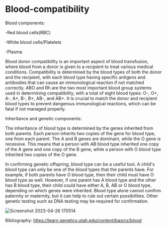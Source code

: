 # Blood-compatibility




Blood components:

-Red blood cells(RBC)

-White blood cells/Platelets

-Plasma

Blood donor compatibility is an important aspect of blood transfusion, where blood from a donor is given to a recipient to treat various medical conditions. Compatibility is determined by the blood types of both the donor and the recipient, with each blood type having specific antigens and antibodies that can cause an immunological reaction if not matched correctly. ABO and Rh are the two most important blood group systems used in determining compatibility, with a total of eight blood types: O-, O+, A-, A+, B-, B+, AB-, and AB+. It is crucial to match the donor and recipient blood types to prevent dangerous immunological reactions, which can be fatal if not managed properly.

 


Inheritance and genetic components:


The inheritance of blood type is determined by the genes inherited from both parents. Each person inherits two copies of the gene for blood type, one from each parent. The A and B genes are dominant, while the O gene is recessive. This means that a person with AB blood type inherited one copy of the A gene and one copy of the B gene, while a person with O blood type inherited two copies of the O gene. 



In confirming genetic offspring, blood type can be a useful tool. A child's blood type can only be one of the blood types that the parents have. For example, if both parents have O blood type, then their child must have O blood type as well. However, if one parent has A blood type and the other has B blood type, their child could have either A, B, AB or O blood type, depending on which genes were inherited. Blood type alone cannot confirm paternity or maternity, but it can help to rule out certain possibilities. Other genetic testing such as DNA testing may be required for confirmation.

![Screenshot 2023-04-26 170514](https://user-images.githubusercontent.com/59809057/234601138-86742449-ab24-47c2-aeee-4e34ce11da92.jpg)




Bibliography:
https://learn.genetics.utah.edu/content/basics/blood
